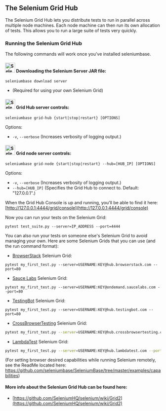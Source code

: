 ## The Selenium Grid Hub

The Selenium Grid Hub lets you distribute tests to run in parallel across multiple node machines. Each node machine can then run its own allocation of tests. This allows you to run a large suite of tests very quickly.

### Running the Selenium Grid Hub

The following commands will work once you've installed seleniumbase.

#### <img src="https://cdn2.hubspot.net/hubfs/100006/images/sb_logo_box2.png" title="SeleniumBase" height="32"> Downloading the Selenium Server JAR file:
```
seleniumbase download server
```
* (Required for using your own Selenium Grid)

#### <img src="https://cdn2.hubspot.net/hubfs/100006/images/sb_logo_box2.png" title="SeleniumBase" height="32"> Grid Hub server controls:
```
seleniumbase grid-hub {start|stop|restart} [OPTIONS]
```
Options:
* ``-v``, ``--verbose``  (Increases verbosity of logging output.)

#### <img src="https://cdn2.hubspot.net/hubfs/100006/images/sb_logo_box2.png" title="SeleniumBase" height="32"> Grid node server controls:
```
seleniumbase grid-node {start|stop|restart} --hub=[HUB_IP] [OPTIONS]
```
Options:
* ``-v``, ``--verbose``  (Increases verbosity of logging output.)
* ``--hub=[HUB_IP]`` (Specifies the Grid Hub to connect to. Default: "127.0.0.1".)

When the Grid Hub Console is up and running, you'll be able to find it here: [http://127.0.0.1:4444/grid/console](http://127.0.0.1:4444/grid/console)

Now you can run your tests on the Selenium Grid:

```
pytest test_suite.py --server=IP_ADDRESS --port=4444
```

You can also run your tests on someone else's Selenium Grid to avoid managing your own. Here are some Selenium Grids that you can use (and the run command format):

* [BrowserStack](https://www.browserstack.com/automate#) Selenium Grid:
```
pytest my_first_test.py --server=USERNAME:KEY@hub.browserstack.com --port=80
```

* [Sauce Labs](https://saucelabs.com/products/open-source-frameworks/selenium) Selenium Grid:
```
pytest my_first_test.py --server=USERNAME:KEY@ondemand.saucelabs.com --port=80
```

* [TestingBot](https://testingbot.com/features) Selenium Grid:
```
pytest my_first_test.py --server=USERNAME:KEY@hub.testingbot.com --port=80
```

* [CrossBrowserTesting](https://help.crossbrowsertesting.com/selenium-testing/getting-started/python/) Selenium Grid:
```bash
pytest my_first_test.py --server=USERNAME:KEY@hub.crossbrowsertesting.com --port=80
```

* [LambdaTest](https://www.lambdatest.com/selenium-automation) Selenium Grid:
```bash
pytest my_first_test.py --server=USERNAME:KEY@hub.lambdatest.com --port=80
```

(For setting browser desired capabilities while running Selenium remotely, see the ReadMe located here: https://github.com/seleniumbase/SeleniumBase/tree/master/examples/capabilities)

#### More info about the Selenium Grid Hub can be found here:
* [https://github.com/SeleniumHQ/selenium/wiki/Grid2](https://github.com/SeleniumHQ/selenium/wiki/Grid2)
